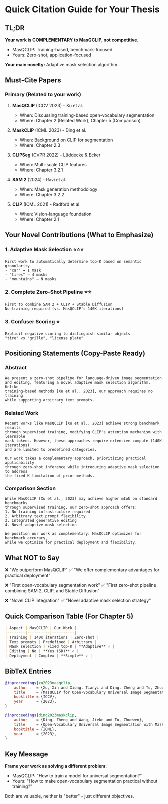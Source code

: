 # Quick Citation Guide for Your Thesis

## TL;DR

**Your work is COMPLEMENTARY to MasQCLIP, not competitive.**
- MasQCLIP: Training-based, benchmark-focused
- Yours: Zero-shot, application-focused

**Your main novelty:** Adaptive mask selection algorithm

## Must-Cite Papers

### Primary (Related to your work)

1. **MasQCLIP** (ICCV 2023) - Xu et al.
   - When: Discussing training-based open-vocabulary segmentation
   - Where: Chapter 2 (Related Work), Chapter 5 (Comparison)

2. **MaskCLIP** (ICML 2023) - Ding et al.
   - When: Background on CLIP for segmentation
   - Where: Chapter 2.3

3. **CLIPSeg** (CVPR 2022) - Lüddecke & Ecker
   - When: Multi-scale CLIP features
   - Where: Chapter 3.2.1

4. **SAM 2** (2024) - Ravi et al.
   - When: Mask generation methodology
   - Where: Chapter 3.2.2

5. **CLIP** (ICML 2021) - Radford et al.
   - When: Vision-language foundation
   - Where: Chapter 2.1

## Your Novel Contributions (What to Emphasize)

### 1. Adaptive Mask Selection ⭐⭐⭐
```
First work to automatically determine top-K based on semantic granularity
- "car" → 1 mask
- "tires" → 4 masks  
- "mountains" → N masks
```

### 2. Complete Zero-Shot Pipeline ⭐⭐
```
First to combine SAM 2 + CLIP + Stable Diffusion
No training required (vs. MasQCLIP's 140K iterations)
```

### 3. Confuser Scoring ⭐
```
Explicit negative scoring to distinguish similar objects
"tire" vs "grille", "license plate"
```

## Positioning Statements (Copy-Paste Ready)

### Abstract
```
We present a zero-shot pipeline for language-driven image segmentation 
and editing, featuring a novel adaptive mask selection algorithm. Unlike 
training-based methods [Xu et al., 2023], our approach requires no training 
while supporting arbitrary text prompts.
```

### Related Work
```
Recent works like MasQCLIP [Xu et al., 2023] achieve strong benchmark results 
through supervised training, modifying CLIP's attention mechanism with learnable 
mask tokens. However, these approaches require extensive compute (140K iterations) 
and are limited to predefined categories.

Our work takes a complementary approach, prioritizing practical applicability 
through zero-shot inference while introducing adaptive mask selection to address 
the fixed-K limitation of prior methods.
```

### Comparison Section
```
While MasQCLIP [Xu et al., 2023] may achieve higher mIoU on standard benchmarks 
through supervised training, our zero-shot approach offers:
1. No training infrastructure required
2. Arbitrary text prompt flexibility  
3. Integrated generative editing
4. Novel adaptive mask selection

We position our work as complementary: MasQCLIP optimizes for benchmark accuracy, 
while we optimize for practical deployment and flexibility.
```

## What NOT to Say

❌ "We outperform MasQCLIP"
✅ "We offer complementary advantages for practical deployment"

❌ "First open-vocabulary segmentation work"
✅ "First zero-shot pipeline combining SAM 2, CLIP, and Stable Diffusion"

❌ "Novel CLIP integration"
✅ "Novel adaptive mask selection strategy"

## Quick Comparison Table (For Chapter 5)

```markdown
| Aspect | MasQCLIP | Our Work |
|--------|----------|----------|
| Training | 140K iterations | Zero-shot |
| Text prompts | Predefined | Arbitrary |
| Mask selection | Fixed top-K | **Adaptive** ✓ |
| Editing | No | **Yes (SD)** ✓ |
| Deployment | Complex | **Simple** ✓ |
```

## BibTeX Entries

```bibtex
@inproceedings{xu2023masqclip,
    author    = {Xu, Xin and Xiong, Tianyi and Ding, Zheng and Tu, Zhuowen},
    title     = {MasQCLIP for Open-Vocabulary Universal Image Segmentation},
    booktitle = {ICCV},
    year      = {2023},
}

@inproceedings{ding2023maskclip,
    author    = {Ding, Zheng and Wang, Jieke and Tu, Zhuowen},
    title     = {Open-Vocabulary Universal Image Segmentation with MaskCLIP},
    booktitle = {ICML},
    year      = {2023},
}
```

## Key Message

**Frame your work as solving a different problem:**
- MasQCLIP: "How to train a model for universal segmentation?"
- Yours: "How to make open-vocabulary segmentation practical without training?"

Both are valuable, neither is "better" - just different objectives.
